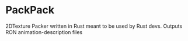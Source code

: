 # PackPack
2DTexture Packer written in Rust meant to be used by Rust devs. Outputs RON animation-description files
